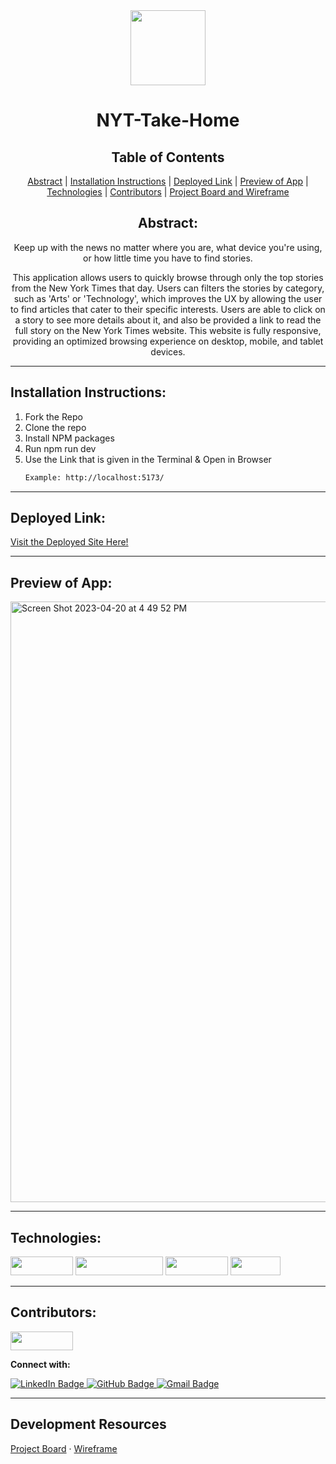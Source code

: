 <div align="center">

<img src="https://www.parkinsonsmovement.com/wp-content/uploads/2016/12/newspaper-cartoon-clipart-4.jpg" width="120" height="120">
  
# NYT-Take-Home
  

</div>

  <p align="center">   
  </p>

</div>

<div align="center">

## Table of Contents

[Abstract](#abstract) |
[Installation Instructions](#installation-instructions) |
[Deployed Link](#deployed-link) |
[Preview of App](#preview-of-app) |
[Technologies](#technologies) |
[Contributors](#contributors) |
[Project Board and Wireframe](#development-resources)

</div>

<div align="center">

## Abstract:

[//]: <> (Briefly describe what you built and its features. What problem is the app solving? How does this application solve that problem?)

Keep up with the news no matter where you are, what device you're using, or how little time you have to find stories.

This application allows users to quickly browse through only the top stories from the New York Times that day. Users can filters the stories by category, such as 'Arts' or 'Technology', which improves the UX by allowing the user to find articles that cater to their specific interests. Users are able to click on a story to see more details about it, and also be provided a link to read the full story on the New York Times website. This website is fully responsive, providing an optimized browsing experience on desktop, mobile, and tablet devices. 
  
</div>

---

## Installation Instructions:

[//]: <> (What steps does a person have to take to get your app cloned down and running?)

1. Fork the Repo 
2. Clone the repo
3. Install NPM packages
4. Run npm run dev
5. Use the Link that is given in the Terminal & Open in Browser
   ```sh
   Example: http://localhost:5173/
   ```

---
  
## Deployed Link:

[Visit the Deployed Site Here!](https://nyt-take-home.vercel.app/)

---

## Preview of App:
[//]: <> (add gifs)

<img width="961" alt="Screen Shot 2023-04-20 at 4 49 52 PM" src="https://user-images.githubusercontent.com/109977562/233495074-e6cfc4a2-91e7-4533-8c00-114314741961.png">



---

## Technologies:

<div>
  <img src="https://img.shields.io/badge/-react-333333?logo=react&style=for-the-badge" width="100" height="30"/>  
  <img src="https://img.shields.io/badge/-react%20router-f44250?logo=react%20router&logoColor=white&style=for-the-badge" width="140" height="30"/>
  <img src="https://img.shields.io/badge/-CSS3-315780?logo=css3&style=for-the-badge" width="100" height="30"/> 
  <img src="https://img.shields.io/badge/-npm-c12127?logo=npm&logoColor=white&style=for-the-badge" width="80"  height="30"/>
</div>

---


## Contributors:

[//]: <> (Who worked on this application? Link to their GitHubs.)

<div>
  <img src="https://img.shields.io/badge/-Tristin%20Sorrells-c4a4a3" height="30" width="100">
  <p><strong>Connect with:</strong></p>
  <a href="https://www.linkedin.com/in/tristinsorrells/"> 
    <img src="https://img.shields.io/badge/LinkedIn-blue?style=for-the-badge&logo=linkedin&logoColor=white" alt="LinkedIn Badge"/>
  </a>
  <a href="https://github.com/Tristinsorrells1">
    <img src="https://img.shields.io/badge/-github-black?style=for-the-badge&logo=github&logoColor=white" alt="GitHub Badge">
  </a>
  <a href="mailto: tristinsorrells1@gmail.com">
    <img src="https://img.shields.io/badge/-gmail-red?style=for-the-badge&logo=gmail&logoColor=white" alt="Gmail Badge">
  </a>
</div>
</div>

---


## Development Resources

[Project Board](https://github.com/users/Tristinsorrells1/projects/8/views/1?layout=board) · [Wireframe](https://www.figma.com/file/Hx6UmKk1tqT6pVGAgSCW3H/NYT-Take-Home?node-id=0-1&t=x3xKX1KjiVORLKq9-0) 
